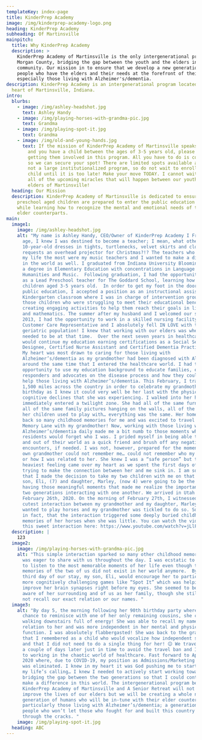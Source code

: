```yaml
---
templateKey: index-page
title: KinderPrep Academy
image: /img/kinderprep-academy-logo.png
heading: KinderPrep Academy
subheading: Of Martinsville
mainpitch:
  title: Why KinderPrep Academy
  description: >
    KinderPrep Academy of Martinsville is the only intergenerational program in
    Morgan County, bridging the gap between the youth and the elders in the
    community. Our mission in to ensure that we develop a new generation of
    people who have the elders and their needs at the forefront of their minds,
    especially those living with Alzheimer's/dementia.
description: KinderPrep Academy is an intergenerational program located in the
  heart of Martinsville, Indiana.
intro:
  blurbs:
    - image: /img/ashley-headshot.jpg
      text: Ashley Handy
    - image: /img/playing-horses-with-grandma-pic.jpg
      text: Grandma
    - image: /img/playing-spot-it.jpg
      text: Grandma
    - image: /img/old-and-young-hands.jpg
      text: If the mission of KinderPrep Academy of Martinsville speaks to your heart
        and you have a child between the ages of 3-5 years old, please consider
        getting them involved in this program. All you have to do is contact me
        so we can secure your spot! There are limited spots available as this is
        not a large institutionalized program, so do not wait to enroll your
        child until it is too late! Make your move TODAY. I cannot wait to share
        all of the upcoming miracles that will happen between our youth and our
        elders of Martinsville!
  heading: Our Mission
  description: KinderPrep Academy of Martinsville is dedicated to ensuring that
    preschool aged children are prepared to enter the public education system
    while learning how to recognize the mental and emotional needs of their
    elder counterparts.
main:
  image1:
    image: /img/ashley-headshot.jpg
    alt: "My name is Ashley Handy, CEO/Owner of KinderPrep Academy I From a young
      age, I knew I was destined to become a teacher; I mean, what other
      10-year-old dresses in tights, turtlenecks, velvet skirts and clogs and
      requests an overhead projector for Christmas?!? The teachers who impacted
      my life the most were my music teachers and I wanted to make a difference
      in the world as well. I graduated from Indiana University Bloomington with
      a degree in Elementary Education with concentrations in Language Arts &
      Humanities and Music.  Following graduation, I had the opportunity to work
      as a Lead Preschool teacher for The Goddard School, learning how to engage
      children aged 3-5 years old.  In order to get my foot in the door in
      public education, I accepted a position as an instructional assistant in a
      Kindergarten classroom where I was in charge of intervention groups for
      those children who were struggling to meet their educational benchmarks by
      creating engaging activities to help them reach their goals in literacy
      and mathematics. The summer after my husband and I welcomed our son in
      2013, I had the opportunity to work in a skilled nursing facility as a
      Customer Care Representative and I absolutely fell IN LOVE with the
      geriatric population! I knew that working with our elders was where I
      needed to be at that time.  Over the next seven years in healthcare, I
      would continue my education earning certifications as a Social Service
      Designee, Certified Nurse Assistant and Certified Dementia Practitioner.
      My heart was most drawn to caring for those living with
      Alzheimer’s/dementia as my grandmother had been diagnosed with Alzheimer’s
      around the same time that I entered the healthcare world. I had the
      opportunity to use my education background to educate families, emergency
      responders and advocates on the disease process and how they could best
      help those living with Alzheimer’s/dementia. This February, I traveled
      1,500 miles across the country in order to celebrate my grandmother’s 90th
      birthday as I knew it could very well be her last with the physical and
      cognitive declines that she was experiencing. I walked into her house and
      immediately entered a twilight zone. She had all of the same furniture,
      all of the same family pictures hanging on the walls, all of the same toys
      her children used to play with… everything was the same. Her home brought
      back so many childhood memories for me and was excited to travel down
      Memory Lane with my grandmother! Now, working with those living with
      Alzheimer’s/dementia daily made me a bit numb to those moments when my
      residents would forget who I was. I prided myself in being able to jump in
      and out of their world as a quick friend and brush off any negative
      encounters, if needed. I was not, however, prepared for the moment when my
      own grandmother could not remember me… could not remember who my dad was
      or how I was related to her. She knew I was a “safe person” but the
      heaviest feeling came over my heart as we spent the first days of my visit
      trying to make the connection between her and me sink in. I am so grateful
      that I made the decision to take my two children with me on that trip. My
      son, Eli, (7) and daughter, Marley, (now 4) were going to be the key to us
      having those meaningful moments that made me realize the importance of the
      two generations interacting with one another. We arrived in Utah on
      February 26th, 2020. On the morning of February 27th, I witnessed the
      cutest interaction between my grandmother and my daughter, Marley. Marley
      wanted to play horses and my grandmother was tickled to do so. So tickled
      in fact, that the interaction triggered some deeply buried childhood
      memories of her horses when she was little. You can watch the video of
      this sweet interaction here: https://www.youtube.com/watch?v=jLlF_0S_DTM."
  description: |
    123
  image2:
    image: /img/playing-horses-with-grandma-pic.jpg
    alt: "This simple interaction sparked so many other childhood memories that she
      was eager to share with us throughout the day. I was ecstatic to be able
      to listen to the most memorable moments of her life even though the
      memories of the two of us did not exist in her world anymore.  By the
      third day of our stay, my son, Eli, would encourage her to participate in
      more cognitively challenging games like “Spot It” which was helping
      improve her brain synapses right before my eyes. She seemed to be more
      aware of her surrounding and of us as her family, though she still could
      not recall our exact relation or our names. "
  image3:
    alt: "By day 5, the morning following her 90th birthday party where she had the
      chance to reminisce with one of her only remaining cousins, she came
      walking downstairs full of energy! She was able to recall my name, my
      relation to her and was more independent in her mental and physical
      function. I was absolutely flabbergasted! She was back to the grandmother
      that I remembered as a child who would vocalize how independent she was
      and that I did not need to do a single thing for her! 😊 We traveled home
      a couple of days later just in time to avoid the travel ban and I was back
      to working in the chaotic world of healthcare. Fast forward to April 14th,
      2020 where, due to COVID-19, my position as Admissions/Marketing Director
      was eliminated. I knew in my heart it was God pushing me to start pursuing
      my life’s calling… I knew I needed to actively start working towards
      bridging the gap between the two generations so that I could continue to
      make a difference in this world. The intergenerational program between
      KinderPrep Academy of Martinsville and A Senior Retreat will not only
      improve the lives of our elders but we will be creating a whole new
      generation of humans who will be in-tune with their elder counterparts-
      particularly those living with Alzheimer’s/dementia; a generation of
      people who won’t let those who fought for and built this country fall
      through the cracks. "
    image: /img/playing-spot-it.jpg
  heading: ABC
---
```

